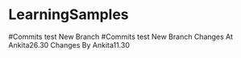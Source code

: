# LearningSamples
#Commits test New Branch
#Commits test New Branch
Changes At Ankita26.30
 Changes By Ankita11.30